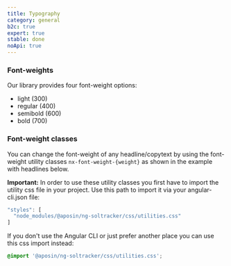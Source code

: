 ```yaml
---
title: Typography
category: general
b2c: true
expert: true
stable: done
noApi: true
---
```


### Font-weights

Our library provides four font-weight options:

-   light (300)
-   regular (400)
-   semibold (600)
-   bold (700)

### Font-weight classes

You can change the font-weight of any headline/copytext by using the font-weight utility classes `nx-font-weight-{weight}` as shown in the example with headlines below.

**Important:** In order to use these utility classes you first have to import the utility css file in your project. Use this path to import it via your angular-cli.json file:

```ts
"styles": [
  "node_modules/@aposin/ng-soltracker/css/utilities.css"
]
```

If you don't use the Angular CLI or just prefer another place you can use this css import instead:

```css
@import '@aposin/ng-soltracker/css/utilities.css';
```

<!-- example(headline-font-weights) -->

